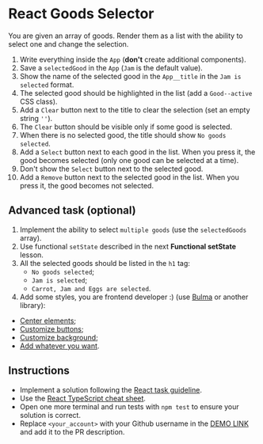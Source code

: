 # React Goods Selector

You are given an array of goods. Render them as a list with the ability to select one and change the selection.

1. Write everything inside the `App` (**don't** create additional components).
1. Save a `selectedGood` in the `App` (`Jam` is the default value).
1. Show the name of the selected good in the `App__title` in the `Jam is selected` format.
1. The selected good should be highlighted in the list (add a `Good--active` CSS class).
1. Add a `Clear` button next to the title to clear the selection (set an empty string `''`).
1. The `Clear` button should be visible only if some good is selected.
1. When there is no selected good, the title should show `No goods selected`.
1. Add a `Select` button next to each good in the list. When you press it, the good becomes selected (only one good can be selected at a time).
1. Don't show the `Select` button next to the selected good.
1. Add a `Remove` button next to the selected good in the list. When you press it, the good becomes not selected.

## Advanced task (optional)

1. Implement the ability to select `multiple goods` (use the `selectedGoods` array).
2. Use functional `setState` described in the next **Functional setState** lesson.
3. All the selected goods should be listed in the `h1` tag:
    - `No goods selected`;
    - `Jam is selected`;
    - `Carrot, Jam and Eggs are selected`.
4. Add some styles, you are frontend developer :) (use [Bulma](https://bulma.io) or another library):
 - [Center elements](https://bulma.io/documentation/layout/level/);
 - [Customize buttons](https://bulma.io/documentation/elements/button/);
 - [Customize background](https://bulma.io/documentation/overview/colors/);
 - [Add whatever you want](https://bulma.io/documentation/).

## Instructions

- Implement a solution following the [React task guideline](https://github.com/mate-academy/react_task-guideline#react-tasks-guideline).
- Use the [React TypeScript cheat sheet](https://mate-academy.github.io/fe-program/js/extra/react-typescript).
- Open one more terminal and run tests with `npm test` to ensure your solution is correct.
- Replace `<your_account>` with your Github username in the [DEMO LINK](https://<your_account>.github.io/react_goods-selector/) and add it to the PR description.
